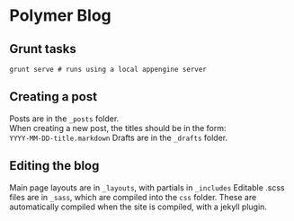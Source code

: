 Polymer Blog
============
Grunt tasks
-------
`grunt serve # runs using a local appengine server`

Creating a post
----------------
Posts are in the `_posts` folder.  
When creating a new post, the titles should be in the form:  
`YYYY-MM-DD-title.markdown`
Drafts are in the `_drafts` folder.

Editing the blog
----------------
Main page layouts are in `_layouts`, with partials in `_includes`
Editable .scss files are in `_sass`, which are compiled into the `css` folder. These are automatically compiled when the site is compiled, with a jekyll plugin.
